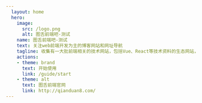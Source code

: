 ```yaml
---
  layout: home
  hero:
    image: 
      src: /logo.png
      alt: 图舌前端吧-测试
    name: 图舌前端吧-测试
    text: 关注web前端开发为主的博客网站和网址导航
    tagline: 收集有一大批前端相关的技术网站，包括Vue、React等技术资料的生态网站，方便快速访问。
    actions:
    - theme: brand
      text: 开始使用
      link: /guide/start
    - theme: alt
      text: 图舌前端官网
      link: http://qianduan8.com/
---
```

<Home />
